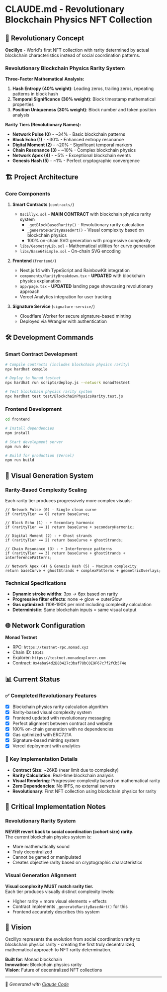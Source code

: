 # CLAUDE.md - Revolutionary Blockchain Physics NFT Collection

## 🚀 Revolutionary Concept

**Oscillyx** - World's first NFT collection with rarity determined by actual blockchain characteristics instead of social coordination patterns.

### Revolutionary Blockchain Physics Rarity System

**Three-Factor Mathematical Analysis:**
1. **Hash Entropy (40% weight)**: Leading zeros, trailing zeros, repeating patterns in block hash
2. **Temporal Significance (30% weight)**: Block timestamp mathematical properties
3. **Position Uniqueness (30% weight)**: Block number and token position analysis

**Rarity Tiers (Revolutionary Names):**
- **Network Pulse (0)** - ~34% - Basic blockchain patterns
- **Block Echo (1)** - ~30% - Enhanced entropy resonance  
- **Digital Moment (2)** - ~20% - Significant temporal markers
- **Chain Resonance (3)** - ~10% - Complex blockchain physics
- **Network Apex (4)** - ~5% - Exceptional blockchain events
- **Genesis Hash (5)** - ~1% - Perfect cryptographic convergence

## 🏗️ Project Architecture

### Core Components

1. **Smart Contracts** (`contracts/`)
   - `Oscillyx.sol` - **MAIN CONTRACT** with blockchain physics rarity system
     - `_getBlockBasedRarity()` - Revolutionary rarity calculation
     - `_generateRarityBasedArt()` - Visual complexity based on blockchain physics
     - 100% on-chain SVG generation with progressive complexity
   - `libs/GeometryLib.sol` - Mathematical utilities for curve generation
   - `libs/Base64Simple.sol` - On-chain SVG encoding

2. **Frontend** (`frontend/`)
   - Next.js 14 with TypeScript and RainbowKit integration
   - `components/RarityBreakdown.tsx` - **UPDATED** with blockchain physics explanation
   - `app/page.tsx` - **UPDATED** landing page showcasing revolutionary approach
   - Vercel Analytics integration for user tracking

3. **Signature Service** (`signature-service/`)
   - Cloudflare Worker for secure signature-based minting
   - Deployed via Wrangler with authentication

## 🛠️ Development Commands

### Smart Contract Development
```bash
# Compile contracts (includes blockchain physics rarity)
npx hardhat compile

# Deploy to Monad testnet
npx hardhat run scripts/deploy.js --network monadTestnet

# Test blockchain physics rarity system
npx hardhat test test/BlockchainPhysicsRarity.test.js
```

### Frontend Development  
```bash
cd frontend

# Install dependencies
npm install

# Start development server
npm run dev

# Build for production (Vercel)
npm run build
```

## 🎨 Visual Generation System

### Rarity-Based Complexity Scaling
Each rarity tier produces progressively more complex visuals:

```solidity
// Network Pulse (0) - Single clean curve
if (rarityTier == 0) return baseCurve;

// Block Echo (1) - + Secondary harmonic
if (rarityTier == 1) return baseCurve + secondaryHarmonic;

// Digital Moment (2) - + Ghost strands
if (rarityTier == 2) return baseCurve + ghostStrands;

// Chain Resonance (3) - + Interference patterns
if (rarityTier == 3) return baseCurve + ghostStrands + interferencePatterns;

// Network Apex (4) & Genesis Hash (5) - Maximum complexity
return baseCurve + ghostStrands + complexPatterns + geometricOverlays;
```

### Technical Specifications
- **Dynamic stroke widths**: 3px → 6px based on rarity
- **Progressive filter effects**: none → glow → outerGlow
- **Gas optimized**: 110K-190K per mint including complexity calculation
- **Deterministic**: Same blockchain inputs = same visual output

## 🌐 Network Configuration

**Monad Testnet**
- RPC: `https://testnet-rpc.monad.xyz`
- Chain ID: `10143`
- Explorer: `https://testnet.monadexplorer.com`
- Contract: `0x4eba94d2B83427c3baf78bC0E9F67c7f2fCb5F4e`

## 📊 Current Status

### ✅ Completed Revolutionary Features
- [x] Blockchain physics rarity calculation algorithm
- [x] Rarity-based visual complexity system  
- [x] Frontend updated with revolutionary messaging
- [x] Perfect alignment between contract and website
- [x] 100% on-chain generation with no dependencies
- [x] Gas optimized with ERC721A
- [x] Signature-based minting system
- [x] Vercel deployment with analytics

### 🎯 Key Implementation Details
- **Contract Size**: ~26KB (near limit due to complexity)
- **Rarity Calculation**: Real-time blockchain analysis
- **Visual Rendering**: Progressive complexity based on mathematical rarity
- **Zero Dependencies**: No IPFS, no external servers
- **Revolutionary**: First NFT collection using blockchain physics for rarity

## 🚨 Critical Implementation Notes

### Revolutionary Rarity System
**NEVER revert back to social coordination (cohort size) rarity.**  
The current blockchain physics system is:
- More mathematically sound
- Truly decentralized  
- Cannot be gamed or manipulated
- Creates objective rarity based on cryptographic characteristics

### Visual Generation Alignment
**Visual complexity MUST match rarity tier.**  
Each tier produces visually distinct complexity levels:
- Higher rarity = more visual elements + effects
- Contract implements `_generateRarityBasedArt()` for this
- Frontend accurately describes this system

## 🔮 Vision

Oscillyx represents the evolution from social coordination rarity to blockchain physics rarity - creating the first truly decentralized, mathematical approach to NFT rarity determination.

**Built for**: Monad blockchain  
**Innovation**: Blockchain physics rarity  
**Vision**: Future of decentralized NFT collections  

---

🤖 *Generated with [Claude Code](https://claude.ai/code)*